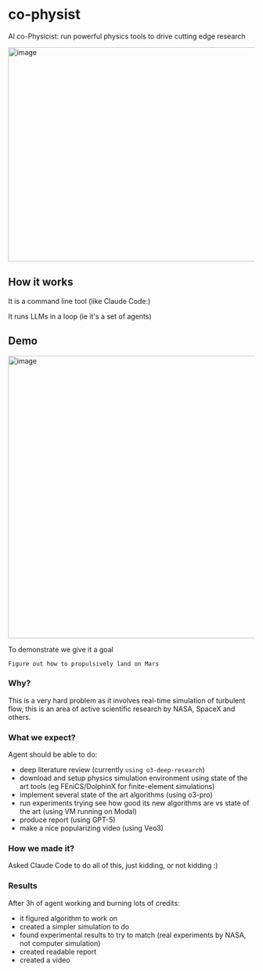 # co-physist

AI co-Physicist: run powerful physics tools to drive cutting edge research

<img width="852" height="437" alt="image" src="https://github.com/user-attachments/assets/ed127dab-11d2-4e06-ace8-a671891d07cb" />

## How it works

It is a command line tool (like Claude Code:)

It runs LLMs in a loop (ie it's a set of agents)

## Demo

<img width="1024" height="576" alt="image" src="https://github.com/user-attachments/assets/01b2bce7-2512-467a-8871-f0fee82d2cf5" />

To demonstrate we give it a goal

```
Figure out how to propulsively land on Mars
```

### Why?

This is a very hard problem as it involves real-time simulation of turbulent flow, this is an area of active scientific research by NASA, SpaceX and others.

### What we expect?

Agent should be able to do:
- deep literature review (currently `using o3-deep-research`)
- download and setup physics simulation environment using state of the art tools (eg FEniCS/DolphinX for finite-element simulations)
- implement several state of the art algorithms (using o3-pro)
- run experiments trying see how good its new algorithms are vs state of the art (using VM running on Modal)
- produce report (using GPT-5)
- make a nice popularizing video (using Veo3)

### How we made it?

Asked Claude Code to do all of this, just kidding, or not kidding :)

### Results

After 3h of agent working and burning lots of credits:
- it figured algorithm to work on
- created a simpler simulation to do
- found experimental results to try to match (real experiments by NASA, not computer simulation)
- created readable report
- created a video
